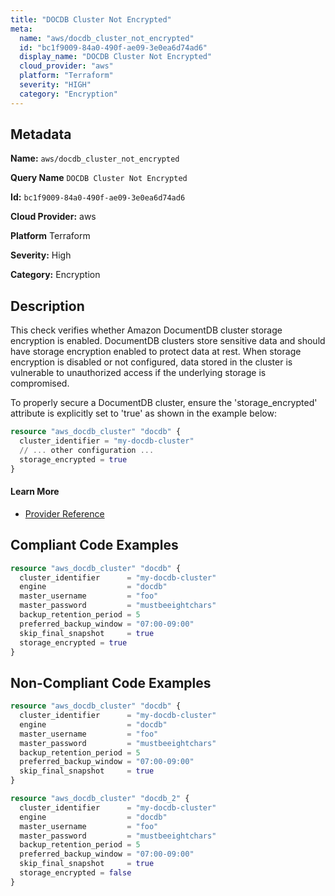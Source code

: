 ```yaml
---
title: "DOCDB Cluster Not Encrypted"
meta:
  name: "aws/docdb_cluster_not_encrypted"
  id: "bc1f9009-84a0-490f-ae09-3e0ea6d74ad6"
  display_name: "DOCDB Cluster Not Encrypted"
  cloud_provider: "aws"
  platform: "Terraform"
  severity: "HIGH"
  category: "Encryption"
---
```

## Metadata

**Name:** `aws/docdb_cluster_not_encrypted`

**Query Name** `DOCDB Cluster Not Encrypted`

**Id:** `bc1f9009-84a0-490f-ae09-3e0ea6d74ad6`

**Cloud Provider:** aws

**Platform** Terraform

**Severity:** High

**Category:** Encryption

## Description
This check verifies whether Amazon DocumentDB cluster storage encryption is enabled. DocumentDB clusters store sensitive data and should have storage encryption enabled to protect data at rest. When storage encryption is disabled or not configured, data stored in the cluster is vulnerable to unauthorized access if the underlying storage is compromised.

To properly secure a DocumentDB cluster, ensure the 'storage_encrypted' attribute is explicitly set to 'true' as shown in the example below:
```terraform
resource "aws_docdb_cluster" "docdb" {
  cluster_identifier = "my-docdb-cluster"
  // ... other configuration ...
  storage_encrypted = true
}
```

#### Learn More

 - [Provider Reference](https://registry.terraform.io/providers/hashicorp/aws/latest/docs/resources/docdb_cluster#storage_encrypted)


## Compliant Code Examples
```terraform
resource "aws_docdb_cluster" "docdb" {
  cluster_identifier      = "my-docdb-cluster"
  engine                  = "docdb"
  master_username         = "foo"
  master_password         = "mustbeeightchars"
  backup_retention_period = 5
  preferred_backup_window = "07:00-09:00"
  skip_final_snapshot     = true
  storage_encrypted = true
}

```
## Non-Compliant Code Examples
```terraform
resource "aws_docdb_cluster" "docdb" {
  cluster_identifier      = "my-docdb-cluster"
  engine                  = "docdb"
  master_username         = "foo"
  master_password         = "mustbeeightchars"
  backup_retention_period = 5
  preferred_backup_window = "07:00-09:00"
  skip_final_snapshot     = true
}

resource "aws_docdb_cluster" "docdb_2" {
  cluster_identifier      = "my-docdb-cluster"
  engine                  = "docdb"
  master_username         = "foo"
  master_password         = "mustbeeightchars"
  backup_retention_period = 5
  preferred_backup_window = "07:00-09:00"
  skip_final_snapshot     = true
  storage_encrypted = false
}

```